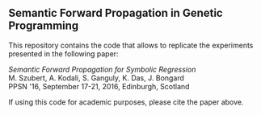 Semantic Forward Propagation in Genetic Programming
--------------------
This repository contains the code that allows to replicate the experiments presented in the following paper:

_Semantic Forward Propagation for Symbolic Regression_<br>
M. Szubert, A. Kodali, S. Ganguly, K. Das, J. Bongard<br>
PPSN '16, September 17-21, 2016, Edinburgh, Scotland

If using this code for academic purposes, please cite the paper above.

